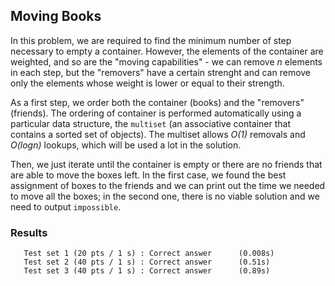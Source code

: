 ## Moving Books
In this problem, we are required to find the minimum number of step necessary to empty a container. However, the elements of the container are weighted, and so are the "moving capabilities" - we can remove *n* elements in each step, but the "removers" have a certain strenght and can remove only the elements whose weight is lower or equal to their strength.

As a first step, we order both the container (books) and the "removers" (friends). The ordering of container is performed automatically using a particular data structure, the `multiset` (an associative container that contains a sorted set of objects). The multiset allows *O(1)* removals and *O(logn)* lookups, which will be used a lot in the solution. 

Then, we just iterate until the container is empty or there are no friends that are able to move the boxes left. In the first case, we found the best assignment of boxes to the friends and we can print out the time we needed to move all the boxes; in the second one, there is no viable solution and we need to output `impossible`.

### Results
```
   Test set 1 (20 pts / 1 s) : Correct answer      (0.008s)
   Test set 2 (40 pts / 1 s) : Correct answer      (0.51s)
   Test set 3 (40 pts / 1 s) : Correct answer      (0.89s)
```
